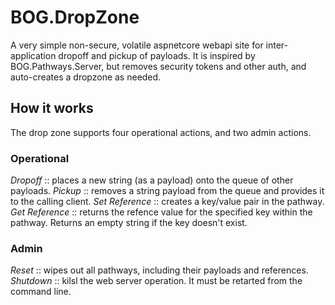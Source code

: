 # BOG.DropZone
A very simple non-secure, volatile aspnetcore webapi site for inter-application dropoff and pickup of payloads.  It is inspired by BOG.Pathways.Server, but removes security tokens and other auth, and auto-creates a dropzone as needed.

## How it works
The drop zone supports four operational actions, and two admin actions.

### Operational
*Dropoff* :: places a new string (as a payload) onto the queue of other payloads.
*Pickup* :: removes a string payload from the queue and provides it to the calling client.
*Set Reference* :: creates a key/value pair in the pathway.
*Get Reference* :: returns the refence value for the specified key within the pathway.  Returns an empty string if the key doesn't exist.

### Admin
*Reset* :: wipes out all pathways, including their payloads and references.
*Shutdown* :: kilsl the web server operation.  It must be retarted from the command line.


